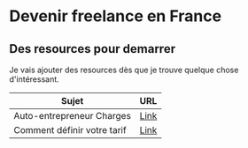 #  Devenir freelance en France
## Des resources pour demarrer

Je vais ajouter des resources dès que je trouve quelque chose d'intéressant.


Sujet | URL
------------ | -------------
Auto-entrepreneur Charges | [Link](https://www.captaincontrat.com/articles-creation-entreprise/auto-entrepreneur-montant-charges)
Comment définir votre tarif | [Link](https://freelanceboost.fr/comment-definir-votre-tarif-de-freelance/)
